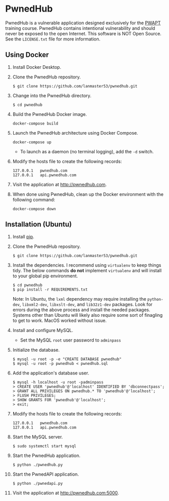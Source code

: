 # PwnedHub

PwnedHub is a vulnerable application designed exclusively for the [PWAPT](http://www.lanmaster53.com/training/) training course. PwnedHub contains intentional vulnerability and should never be exposed to the open Internet. This software is NOT Open Source. See the `LICENSE.txt` file for more information.

## Using Docker

1. Install Docker Desktop.
2. Clone the PwnedHub repository.

    ```
    $ git clone https://github.com/lanmaster53/pwnedhub.git
    ```

3. Change into the PwnedHub directory.

    ```
    $ cd pwnedhub
    ```

4. Build the PwnedHub Docker image.

    ```
    docker-compose build
    ```

5. Launch the PwnedHub architecture using Docker Compose.

    ```
    docker-compose up
    ```

    * To launch as a daemon (no terminal logging), add the `-d` switch.

6. Modify the hosts file to create the following records:

    ```
    127.0.0.1   pwnedhub.com
    127.0.0.1   api.pwnedhub.com
    ```

7. Visit the application at http://pwnedhub.com.

8. When done using PwnedHub, clean up the Docker environment with the following command:

    ```
    docker-compose down
    ```

## Installation (Ubuntu)

1. Install [pip](https://pip.pypa.io/en/stable/installing/).
2. Clone the PwnedHub repository.

    ```
    $ git clone https://github.com/lanmaster53/pwnedhub.git
    ```

3. Install the dependencies. I recommend using `virtualenv` to keep things tidy. The below commands **do not** implement `virtualenv` and will install to your global pip environment.

    ```
    $ cd pwnedhub
    $ pip install -r REQUIREMENTS.txt
    ```

    Note: In Ubuntu, the `lxml` dependency may require installing the `python-dev`, `libxml2-dev`, `libxslt-dev`, and `lib32z1-dev` packages. Look for errors during the above process and install the needed packages. Systems other than Ubuntu will likely also require some sort of finagling to get to work. MacOS worked without issue.

4. Install and configure MySQL.
    * Set the MySQL `root` user password to `adminpass`
5. Initialize the database.

    ```
    $ mysql -u root -p -e "CREATE DATABASE pwnedhub"
    $ mysql -u root -p pwnedhub < pwnedhub.sql
    ```

6. Add the application's database user.

    ```
    $ mysql -h localhost -u root -padminpass
    > CREATE USER 'pwnedhub'@'localhost' IDENTIFIED BY 'dbconnectpass';
    > GRANT ALL PRIVILEGES ON pwnedhub.* TO 'pwnedhub'@'localhost';
    > FLUSH PRIVILEGES;
    > SHOW GRANTS FOR 'pwnedhub'@'localhost';
    > exit;
    ```

7. Modify the hosts file to create the following records:

    ```
    127.0.0.1   pwnedhub.com
    127.0.0.1   api.pwnedhub.com
    ```

8. Start the MySQL server.

    ```
    $ sudo systemctl start mysql
    ```

9. Start the PwnedHub application.

    ```
    $ python ./pwnedhub.py
    ```

10. Start the PwnedAPI application.

    ```
    $ python ./pwnedapi.py
    ```

11. Visit the application at http://pwnedhub.com:5000.
